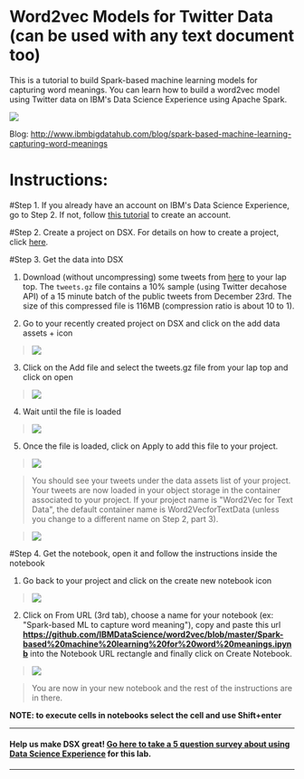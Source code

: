 # Word2vec Models for Twitter Data (can be used with any text document too)

This is a tutorial to build Spark-based machine learning models for capturing word meanings. You can learn how to build a word2vec model using Twitter data on IBM's Data Science Experience using Apache Spark.

 <img src="https://github.com/IBMDataScience/word2vec/blob/master/images/w2v-ibm-design.png"/>

Blog: http://www.ibmbigdatahub.com/blog/spark-based-machine-learning-capturing-word-meanings

# Instructions:

#Step 1. If you already have an account on IBM's Data Science Experience, go to Step 2. If not, follow [this tutorial](https://github.com/IBMDataScience/getting-started) to create an account.

#Step 2. Create a project on DSX. For details on how to create a project, click [here](https://github.com/IBMDataScience/getting-started#step-2-create-a-project).

#Step 3. Get the data into DSX 

1. Download (without uncompressing) some tweets from [here](https://ibm.box.com/s/mn5cenc1m6vuqm8qdwf2ddzuc4jyvpd4) to your lap top. The `tweets.gz` file contains a 10% sample (using Twitter decahose API) of a 15 minute batch of the public tweets from December 23rd. The size of this compressed file is 116MB (compression ratio is about 10 to 1).

2. Go to your recently created project on DSX and click on the add data assets + icon

 >  <img src="https://github.com/IBMDataScience/word2vec/blob/master/images/add-data-asset.png"/>

3. Click on the Add file and select the tweets.gz file from your lap top and click on open

 >  <img src="https://github.com/IBMDataScience/word2vec/blob/master/images/add-file.png"/>

4. Wait until the file is loaded

 >  <img src="https://github.com/IBMDataScience/word2vec/blob/master/images/data-loading.png"/>

5. Once the file is loaded, click on Apply to add this file to your project.

 >  <img src="https://github.com/IBMDataScience/word2vec/blob/master/images/apply-add-file.png"/>
 
  > You should see your tweets under the data assets list of your project. Your tweets are now loaded in your object storage in the container associated to your project. If your project name is "Word2Vec for Text Data", the default container name is Word2VecforTextData (unless you change to a different name on Step 2, part 3). 
 
 >  <img src="https://github.com/IBMDataScience/word2vec/blob/master/images/tweets-on-proj.png"/>

#Step 4. Get the notebook, open it and follow the instructions inside the notebook

1. Go back to your project and click on the create new notebook icon

 >  <img src="https://github.com/IBMDataScience/word2vec/blob/master/images/proj-with-tweets.png"/>
 
2. Click on From URL (3rd tab), choose a name for your notebook (ex: "Spark-based ML to capture word meaning"), copy and paste this url **https://github.com/IBMDataScience/word2vec/blob/master/Spark-based%20machine%20learning%20for%20word%20meanings.ipynb** into the Notebook URL rectangle and finally click on Create Notebook.

 >  <img src="https://github.com/IBMDataScience/word2vec/blob/master/images/create-notebook.png"/>
 
 > You are now in your new notebook and the rest of the instructions are in there.


**NOTE: to execute cells in notebooks select the cell and use Shift+enter**

--- 
#### Help us make DSX great! [Go here to take a 5 question survey about using Data Science Experience](https://www.surveymonkey.com/r/XTNCY2F) for this lab.
--- 
